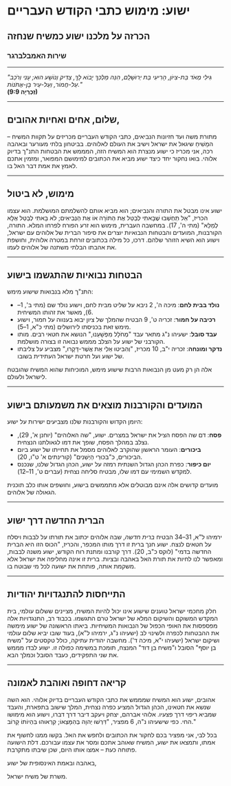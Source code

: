 # ישוע: מימוש כתבי הקודש העבריים

## הכרזה על מלכנו ישוע כמשיח שנחזה

### שירות האמבלברגר

---

_"גִּילִי מְאֹד בַּת-צִיּוֹן, הָרִיעִי בַּת יְרוּשָׁלִַם, הִנֵּה מַלְכֵּךְ יָבוֹא לָךְ, צַדִּיק וְנוֹשָׁע הוּא; עָנִי וְרֹכֵב עַל-חֲמוֹר, וְעַל-עַיִר בֶּן-אֲתֹנוֹת."_  
**(זְכַרְיָה 9:9)**

---

## שלום, אחים ואחיות אהובים,

מתורת משה ועד חזיונות הנביאים, כתבי הקודש העבריים מכריזים על תקוות המשיח – המָשִׁיחַ שיגאל את ישראל וישיב את העולם לאלוהים. בביטחון בלתי מעורער ובאהבה רכה, אני מכריז כי ישוע מנצרת הוא המשיח הזה, המממש את הבטחות התנ"ך בדיוק אלוהי. בואו נחקור יחד כיצד ישוע מביא את הכתובים למימושם המפואר, ומזמין אתכם לאמץ את אמת דבר האל בו.

---

## מימוש, לא ביטול

ישוע אינו מבטל את התורה והנביאים; הוא מביא אותם להשלמתם המושלמת. הוא עצמו הכריז, "אַל תַּחְשְׁבוּ שֶׁבָּאתִי לְבַטֵּל אֶת הַתּוֹרָה אוֹ אֶת הַנְּבִיאִים; לֹא בָּאתִי לְבַטֵּל אֶלָּא לְמַלֵּא" (מתי ה', 17). במחשבה העברית, מימוש הוא זרע הפורח לפרחו המלא. התורה, הקורבנות, המועדים והבטחות הנבואיות יוצרים את סיפור הברית של אלוהים עם ישראל, וישוע הוא השיא הזוהר שלהם. דרכו, כל מילה בכתובים זורחת במטרה אלוהית, וחושפת את אהבתו הבלתי משתנה של אלוהים לעמו.

---

## הבטחות נבואיות שהתגשמו בישוע

התנ"ך מלא בנבואות שישוע מימש:

- **נולד בבית לחם**: מיכה ה', 2 ניבא על שליט מבית לחם, וישוע נולד שם (מתי ב', 1–6), מאשר את זהותו המשיחית.
- **רכיבה על חמור**: זכריה ט', 9 הבטיח שהמלך של ציון יבוא בענווה על חמור, וישוע מימש זאת בכניסתו לירושלים (מתי כ"א, 1–5).
- **עבד סובל**: ישעיהו נ"ג מתאר עבד "מְחֹלָל מִפְּשָׁעֵנוּ," הנושא את חטאי רבים. מותו הקורבני של ישוע על הצלב מממש נבואה זו בצורה מושלמת.
- **נדקר ומונחה**: זכריה י"ב, 10 מכריז, "וְהִבִּיטוּ אֵלַי אֵת אֲשֶׁר-דָּקָרוּ," מצביע על צליבתו של ישוע ועל חרטת ישראל העתידית בשובו.

אלה הן רק מעט מן הנבואות הרבות שישוע מימש, המוכיחות שהוא המשיח שהובטח לישראל ולעולם.

---

## המועדים והקורבנות מוצאים את משמעותם בישוע

היומן הקדוש והקורבנות שלנו מצביעים ישירות על ישוע:

- **פסח**: דם שה הפסח הציל את ישראל במצרים. ישוע, "שה האלוהים" (יוחנן א', 29), נצלב במהלך הפסח, שופך את דמו לגאולתנו הנצחית.
- **ביכורים**: העומר הראשון שהוקרב לאלוהים מסמל את תחייתו של ישוע ביום הביכורים, כ"בִכּוּרֵי הַיְשֵׁנִים" (קורינתים א' ט"ו, 20).
- **יום כיפור**: כפרת הכהן הגדול השנתית רמזה על ישוע, הכהן הגדול שלנו, שנכנס למקדש השמימי עם דמו שלו, מבטיח סליחה נצחית (עברים ט', 11–12).

מועדים קדושים אלה אינם מבוטלים אלא מתממשים בישוע, וחושפים אותו כלב תוכנית הגאולה של אלוהים.

---

## הברית החדשה דרך ישוע

ירמיהו ל"א, 31–34 הבטיח _ברית חדשה_, שבה אלוהים יכתוב את תורתו על לבבות ויסלח על חטאים לנצח. ישוע חנך ברית זו דרך מותו המכפר, והכריז, "הכוס הזו היא הברית החדשה בדמי" (לוקס כ"ב, 20). דרך קורבנו ומתנת רוח הקודש, ישוע משנה לבבות, ומאפשר לנו לחיות את תורת האל באהבה ובציות. ברית זו אינה מחליפה את ישראל אלא משקמת אותה, פותחת את ישועה לכל מי שבוטח בו.

---

## התייחסות להתנגדויות יהודיות

חלק מחכמי ישראל טוענים שישוע אינו יכול להיות המשיח, מציינים ששלום עולמי, בית המקדש המשוקם והשיקום המלא של ישראל טרם התגשמו. בכבוד רב, התנגדויות אלה מפספסות את האופי הכפול של הנבואות המשיחיות. ביאתו הראשונה של ישוע מימשה את ההבטחות לכפרה ולשינוי לב (ישעיהו נ"ג, ירמיהו ל"א), בעוד שובו יביא שלום עולמי ושיקום ישראל (ישעיהו י"א, מיכה ד'). מחשבה יהודית עתיקה, כולל טקסטים על "משיח בן יוסף" הסובל ו"משיח בן דוד" המנצח, תומכת במשימה כפולה זו. ישוע לבדו מממש את שני התפקידים, כעבד הסובל וכמלך הבא.

---

## קריאה דחופה ואוהבת לאמונה

אהובים, ישוע הוא המשיח שמממש את כתבי הקודש העבריים בדיוק אלוהי. הוא השה שנשא את חטאינו, הכהן הגדול המציע כפרה נצחית, המלך שישוב בתפארת, והעבד שמביא ריפוי דרך פצעיו. אלוהי אברהם, יצחק ויעקב דיבר דרך דברו, וישוע הוא מימושו החי. כפי שישעיהו נ"ה, 6 מפציר, "דִּרְשׁוּ יְהוָה בְּהִמָּצְאוֹ; קִרְאוּהוּ בִּהְיוֹתוֹ קָרוֹב."

בכל לבי, אני מפציר בכם לחקור את הכתובים ולחפש את האל. בקשו ממנו לחשוף את אמתו, ותמצאו את ישוע, המשיח שאוהב אתכם ומסר את עצמו עבורכם. דלת הישועה פתוחה כעת – אמצו אותו היום, שכן שיבתו מתקרבת.

באהבה ובאמת האינסופית של ישוע,

משרת של משיח ישראל.
